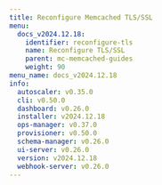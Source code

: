```yaml
---
title: Reconfigure Memcached TLS/SSL
menu:
  docs_v2024.12.18:
    identifier: reconfigure-tls
    name: Reconfigure TLS/SSL
    parent: mc-memcached-guides
    weight: 90
menu_name: docs_v2024.12.18
info:
  autoscaler: v0.35.0
  cli: v0.50.0
  dashboard: v0.26.0
  installer: v2024.12.18
  ops-manager: v0.37.0
  provisioner: v0.50.0
  schema-manager: v0.26.0
  ui-server: v0.26.0
  version: v2024.12.18
  webhook-server: v0.26.0
---
```


